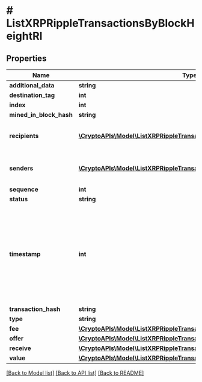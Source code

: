 # # ListXRPRippleTransactionsByBlockHeightRI

## Properties

Name | Type | Description | Notes
------------ | ------------- | ------------- | -------------
**additional_data** | **string** |  | [optional]
**destination_tag** | **int** |  | [optional]
**index** | **int** |  |
**mined_in_block_hash** | **string** |  |
**recipients** | [**\CryptoAPIs\Model\ListXRPRippleTransactionsByBlockHeightRIRecipients[]**](ListXRPRippleTransactionsByBlockHeightRIRecipients.md) | Object Array representation of transaction receivers |
**senders** | [**\CryptoAPIs\Model\ListXRPRippleTransactionsByBlockHeightRISenders[]**](ListXRPRippleTransactionsByBlockHeightRISenders.md) | Object Array representation of transaction senders |
**sequence** | **int** |  |
**status** | **string** |  |
**timestamp** | **int** | Defines the exact date/time in Unix Timestamp when this transaction was mined, confirmed or first seen in Mempool, if it is unconfirmed. |
**transaction_hash** | **string** |  |
**type** | **string** |  |
**fee** | [**\CryptoAPIs\Model\ListXRPRippleTransactionsByBlockHeightRIFee**](ListXRPRippleTransactionsByBlockHeightRIFee.md) |  |
**offer** | [**\CryptoAPIs\Model\ListXRPRippleTransactionsByBlockHeightRIOffer**](ListXRPRippleTransactionsByBlockHeightRIOffer.md) |  |
**receive** | [**\CryptoAPIs\Model\ListXRPRippleTransactionsByBlockHeightRIReceive**](ListXRPRippleTransactionsByBlockHeightRIReceive.md) |  |
**value** | [**\CryptoAPIs\Model\ListXRPRippleTransactionsByBlockHeightRIValue**](ListXRPRippleTransactionsByBlockHeightRIValue.md) |  |

[[Back to Model list]](../../README.md#models) [[Back to API list]](../../README.md#endpoints) [[Back to README]](../../README.md)
